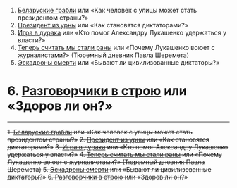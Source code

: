 1. [Беларуские грабли](./1.md) или «Как человек с улицы может стать президентом страны?»
2. [Президент из урны](./2.md) или «Как становятся диктаторами?»
3. [Игра в дурака](./3.md) или «Кто помог Александру Лукашенко удержаться у власти?»
4. [Теперь считать мы стали раны](./4.md) или «Почему Лукашенко воюет с журналистами?» (Тюремный дневник Павла Шеремета)
5. [Эскадроны смерти](./5.md) или «Бывают ли цивилизованные диктаторы?»
# 6. [Разговорчики в строю](./6.md) или «Здоров ли он?»




---

~~1. [Беларуские грабли](./1.md) или «Как человек с улицы может стать президентом страны?»~~
~~2. [Президент из урны](./2.md) или «Как становятся диктаторами?»~~
~~3. [Игра в дурака](./3.md) или «Кто помог Александру Лукашенко удержаться у власти?»~~
~~4. [Теперь считать мы стали раны](./4.md) или «Почему Лукашенко воюет с журналистами?» (Тюремный дневник Павла Шеремета)~~
~~5. [Эскадроны смерти](./5.md) или «Бывают ли цивилизованные диктаторы?»~~
~~6. [Разговорчики в строю](./6.md) или «Здоров ли он?»~~
